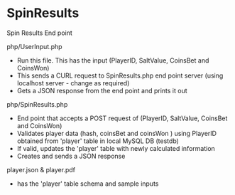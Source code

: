 # SpinResults
Spin Results End point

php/UserInput.php

- Run this file. This has the input (PlayerID, SaltValue, CoinsBet and CoinsWon)
- This sends a CURL request to SpinResults.php end point server (using localhost server - change as required)
- Gets a JSON response from the end point and prints it out

php/SpinResults.php

- End point that accepts a POST request of (PlayerID, SaltValue, CoinsBet and CoinsWon)
- Validates player data (hash, coinsBet and coinsWon ) using PlayerID obtained from 'player' table in local MySQL DB (testdb)
- If valid, updates the 'player' table with newly calculated information
- Creates and sends a JSON response 

player.json & player.pdf

- has the 'player' table schema and sample inputs
